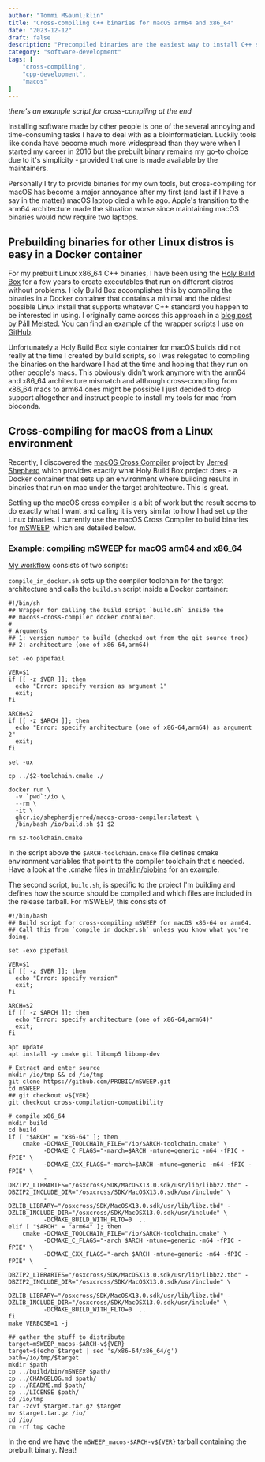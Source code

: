 ```yaml
---
author: "Tommi M&auml;klin"
title: "Cross-compiling C++ binaries for macOS arm64 and x86_64"
date: "2023-12-12"
draft: false
description: "Precompiled binaries are the easiest way to install C++ software but they can be a pain to create."
category: "software-development"
tags: [
	"cross-compiling",
	"cpp-development",
	"macos"
]
---
```


_there's an example script for cross-compiling at the end_

Installing software made by other people is one of the several annoying and time-consuming tasks I have to deal with as a bioinformatician. Luckily tools like conda have become much more widespread than they were when I started my career in 2016 but the prebuilt binary remains my go-to choice due to it's simplicity - provided that one is made available by the maintainers.

Personally I try to provide binaries for my own tools, but cross-compiling for macOS has become a major annoyance after my first (and last if I have a say in the matter) macOS laptop died a while ago. Apple's transition to the arm64 architecture made the situation worse since maintaining macOS binaries would now require two laptops.

## Prebuilding binaries for other Linux distros is easy in a Docker container
For my prebuilt Linux x86\_64 C++ binaries, I have been using the [Holy Build Box](https://phusion.github.io/holy-build-box/) for a few years to create executables that run on different distros without problems. Holy Build Box accomplishes this by compiling the binaries in a Docker container that contains a minimal and the oldest possible Linux install that supports whatever C++ standard you happen to be interested in using. I originally came across this approach in a [blog post by P&aacute;ll Melsted](https://pmelsted.wordpress.com/2015/10/14/building-binaries-for-bioinformatics/). You can find an example of the wrapper scripts I use on [GitHub](https://github.com/tmaklin/biobins/tree/master/linux/mSWEEP).

Unfortunately a Holy Build Box style container for macOS builds did not really at the time I created by build scripts, so I was relegated to compiling the binaries on the hardware I had at the time and hoping that they run on other people's macs. This obviously didn't work anymore with the arm64 and x86\_64 architecture mismatch and although cross-compiling from x86\_64 macs to arm64 ones might be possible I just decided to drop support altogether and instruct people to install my tools for mac from bioconda.

## Cross-compiling for macOS from a Linux environment
Recently, I discovered the [macOS Cross Compiler](https://github.com/shepherdjerred/macos-cross-compiler) project by [Jerred Shepherd](https://sjer.red/) which provides exactly what Holy Build Box project does - a Docker container that sets up an environment where building results in binaries that run on mac under the target architecture. This is great.

Setting up the macOS cross compiler is a bit of work but the result seems to do exactly what I want and calling it is very similar to how I had set up the Linux binaries. I currently use the macOS Cross Compiler to build binaries for [mSWEEP](https://github.com/probic/msweep), which are detailed below.

### Example: compiling mSWEEP for macOS arm64 and x86_64
[My workflow](https://github.com/tmaklin/biobins/tree/master/macOS/mSWEEP) consists of two scripts:

`compile_in_docker.sh` sets up the compiler toolchain for the target architecture and calls the `build.sh` script inside a Docker container:
```
#!/bin/sh
## Wrapper for calling the build script `build.sh` inside the
## macoss-cross-compiler docker container. 
#
# Arguments
## 1: version number to build (checked out from the git source tree)
## 2: architecture (one of x86-64,arm64)

set -eo pipefail

VER=$1
if [[ -z $VER ]]; then
  echo "Error: specify version as argument 1"
  exit;
fi

ARCH=$2
if [[ -z $ARCH ]]; then
  echo "Error: specify architecture (one of x86-64,arm64) as argument 2"
  exit;
fi

set -ux

cp ../$2-toolchain.cmake ./

docker run \
  -v `pwd`:/io \
  --rm \
  -it \
  ghcr.io/shepherdjerred/macos-cross-compiler:latest \
  /bin/bash /io/build.sh $1 $2

rm $2-toolchain.cmake
```
In the script above the `$ARCH-toolchain.cmake` file defines cmake environment variables that point to the compiler toolchain that's needed. Have a look at the .cmake files in [tmaklin/biobins](https://github.com/tmaklin/biobins/blob/master/macOS) for an example.

The second script, `build.sh`, is specific to the project I'm building and defines how the source should be compiled and which files are included in the release tarball. For mSWEEP, this consists of
```
#!/bin/bash
## Build script for cross-compiling mSWEEP for macOS x86-64 or arm64.
## Call this from `compile_in_docker.sh` unless you know what you're doing.

set -exo pipefail

VER=$1
if [[ -z $VER ]]; then
  echo "Error: specify version"
  exit;
fi

ARCH=$2
if [[ -z $ARCH ]]; then
  echo "Error: specify architecture (one of x86-64,arm64)"
  exit;
fi

apt update
apt install -y cmake git libomp5 libomp-dev

# Extract and enter source
mkdir /io/tmp && cd /io/tmp
git clone https://github.com/PROBIC/mSWEEP.git
cd mSWEEP
## git checkout v${VER}
git checkout cross-compilation-compatibility

# compile x86_64
mkdir build
cd build
if [ "$ARCH" = "x86-64" ]; then
    cmake -DCMAKE_TOOLCHAIN_FILE="/io/$ARCH-toolchain.cmake" \
          -DCMAKE_C_FLAGS="-march=$ARCH -mtune=generic -m64 -fPIC -fPIE" \
          -DCMAKE_CXX_FLAGS="-march=$ARCH -mtune=generic -m64 -fPIC -fPIE" \
          -DBZIP2_LIBRARIES="/osxcross/SDK/MacOSX13.0.sdk/usr/lib/libbz2.tbd" -DBZIP2_INCLUDE_DIR="/osxcross/SDK/MacOSX13.0.sdk/usr/include" \
          -DZLIB_LIBRARY="/osxcross/SDK/MacOSX13.0.sdk/usr/lib/libz.tbd" -DZLIB_INCLUDE_DIR="/osxcross/SDK/MacOSX13.0.sdk/usr/include" \
          -DCMAKE_BUILD_WITH_FLTO=0  ..
elif [ "$ARCH" = "arm64" ]; then
    cmake -DCMAKE_TOOLCHAIN_FILE="/io/$ARCH-toolchain.cmake" \
          -DCMAKE_C_FLAGS="-arch $ARCH -mtune=generic -m64 -fPIC -fPIE" \
          -DCMAKE_CXX_FLAGS="-arch $ARCH -mtune=generic -m64 -fPIC -fPIE" \
          -DBZIP2_LIBRARIES="/osxcross/SDK/MacOSX13.0.sdk/usr/lib/libbz2.tbd" -DBZIP2_INCLUDE_DIR="/osxcross/SDK/MacOSX13.0.sdk/usr/include" \
          -DZLIB_LIBRARY="/osxcross/SDK/MacOSX13.0.sdk/usr/lib/libz.tbd" -DZLIB_INCLUDE_DIR="/osxcross/SDK/MacOSX13.0.sdk/usr/include" \
          -DCMAKE_BUILD_WITH_FLTO=0  ..
fi
make VERBOSE=1 -j

## gather the stuff to distribute
target=mSWEEP_macos-$ARCH-v${VER}
target=$(echo $target | sed 's/x86-64/x86_64/g')
path=/io/tmp/$target
mkdir $path
cp ../build/bin/mSWEEP $path/
cp ../CHANGELOG.md $path/
cp ../README.md $path/
cp ../LICENSE $path/
cd /io/tmp
tar -zcvf $target.tar.gz $target
mv $target.tar.gz /io/
cd /io/
rm -rf tmp cache
```

In the end we have the `mSWEEP_macos-$ARCH-v${VER}` tarball containing the prebuilt binary. Neat!

